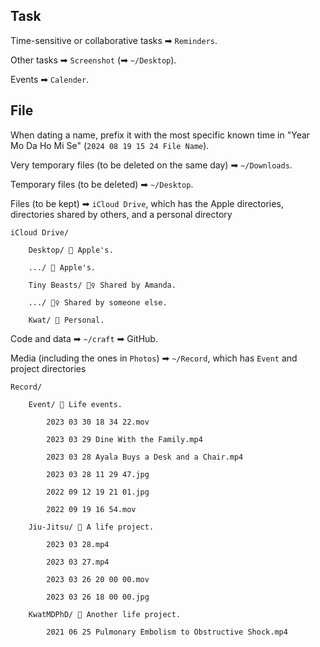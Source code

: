 ## Task

Time-sensitive or collaborative tasks ➡ `Reminders`.

Other tasks ➡ `Screenshot` (➡ `~/Desktop`).

Events ➡ `Calender`.

## File

When dating a name, prefix it with the most specific known time in "Year Mo Da Ho Mi Se" (`2024 08 19 15 24 File Name`).

Very temporary files (to be deleted on the same day) ➡ `~/Downloads`.

Temporary files (to be deleted) ➡ `~/Desktop`.

Files (to be kept) ➡ `iCloud Drive`, which has the Apple directories, directories shared by others, and a personal directory

```
iCloud Drive/

    Desktop/ 🍎 Apple's.

    .../ 🍎 Apple's.

    Tiny Beasts/ 👯‍♀️ Shared by Amanda.

    .../ 👯‍♀️ Shared by someone else.

    Kwat/ 🕺 Personal.
```

Code and data ➡ `~/craft` ➡ GitHub.

Media (including the ones in `Photos`) ➡ `~/Record`, which has `Event` and project directories

```
Record/

    Event/ 👶 Life events.

        2023 03 30 18 34 22.mov

        2023 03 29 Dine With the Family.mp4

        2023 03 28 Ayala Buys a Desk and a Chair.mp4

        2023 03 28 11 29 47.jpg

        2022 09 12 19 21 01.jpg

        2022 09 19 16 54.mov

    Jiu-Jitsu/ 🥋 A life project.

        2023 03 28.mp4

        2023 03 27.mp4

        2023 03 26 20 00 00.mov

        2023 03 26 18 00 00.jpg

    KwatMDPhD/ 🎁 Another life project.

        2021 06 25 Pulmonary Embolism to Obstructive Shock.mp4
```
